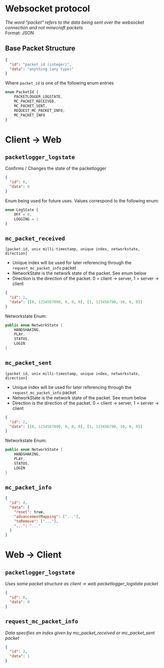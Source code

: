 # Websocket protocol

*The word "packet" refers to the data being sent over the websocket connection and not minecraft packets*  
Format: JSON

## Base Packet Structure

````json
{
  "id": "packet_id (integer)",
  "data": "anything (any type)"
}
````

Where ``packet_id`` is one of the following enum entries

````ts
enum PacketId {
    PACKETLOGGER_LOGSTATE,
    MC_PACKET_RECEIVED,
    MC_PACKET_SENT,
    REQUEST_MC_PACKET_INFO,
    MC_PACKET_INFO
}
````

# Client -> Web

## ``packetlogger_logstate``

Confirms / Changes the state of the packetlogger

````json
{
  "id": 0,
  "data": 0
}
````

Enum being used for future uses. Values correspond to the following enum:

````ts
enum LogState {
    OFF = 0,
    LOGGING = 1
}
````

## ``mc_packet_received``

[//]: # (Lets go for some raw byte data in the future. See Blob#arrayBuffer and Uint8Array)

``[packet id, unix milli-timestamp, unique index, networkstate, direction]``

- Unique index will be used for later referencing through the ``request_mc_packet_info`` packet
- NetworkState is the network state of the packet. See enum below
- Direction is the direction of the packet. 0 = client -> server, 1 = server -> client

````json
{
  "id": 1,
  "data": [[0, 1234567890, 9, 0, 0], [1, 123456790, 10, 0, 0]]
}
````

Networkstate Enum:

````java
public enum NetworkState {
    HANDSHAKING,
    PLAY,
    STATUS,
    LOGIN
}
````

## ``mc_packet_sent``

``[packet id, unix milli-timestamp, unique index, networkstate, direction]``

- Unique index will be used for later referencing through the ``request_mc_packet_info`` packet
- NetworkState is the network state of the packet. See enum below
- Direction is the direction of the packet. 0 = client -> server, 1 = server -> client

````json
{
  "id": 2,
  "data": [[0, 1234567890, 9, 0, 0], [1, 123456790, 10, 0, 0]]
}
````

Networkstate Enum:

````java
public enum NetworkState {
    HANDSHAKING,
    PLAY,
    STATUS,
    LOGIN
}
````

## ``mc_packet_info``

````json
{
  "id": 4,
  "data": {
    "reset": true,
    "advancementMapping": ["..."],
    "toRemove": ["..."],
    "...": "..."
  }
}
````

# Web -> Client

## ``packetlogger_logstate``

*Uses same packet structure as client -> web packetlogger_logstate packet*

````json
{
  "id": 0,
  "data": 0
}
````

## ``request_mc_packet_info``

*Data specifies an index given by mc_packet_received or mc_packet_sent packet*

````json
{
  "id": 3,
  "data": 1
}
````